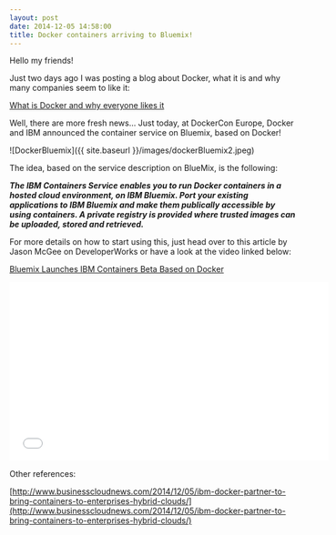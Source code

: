 ```yaml
---
layout: post
date: 2014-12-05 14:58:00
title: Docker containers arriving to Bluemix!
---
```


Hello my friends!

Just two days ago I was posting a blog about Docker, what it is and why many companies seem to like it: 

[What is Docker and why everyone likes it](http://sisteming.github.io/2014/12/03/What%20is%20Docker%20and%20why%20everyone%20likes%20it%3F/)

Well, there are more fresh news... Just today, at DockerCon Europe, Docker and IBM announced the container service on Bluemix, based on Docker!

![DockerBluemix]({{ site.baseurl }}/images/dockerBluemix2.jpeg)

The idea, based on the service description on BlueMix, is the following:


***The IBM Containers Service enables you to run Docker containers in a hosted cloud environment, on IBM Bluemix. Port your existing applications to IBM Bluemix and make them publically accessible by using containers. A private registry is provided where trusted images can be uploaded, stored and retrieved.***


For more details on how to start using this, just head over to this article by Jason McGee on DeveloperWorks or have a look at the video linked below:

[Bluemix Launches IBM Containers Beta Based on Docker](https://developer.ibm.com/bluemix/2014/12/04/ibm-containers-beta-docker/)

<iframe width="560" height="315" src="//www.youtube.com/embed/-fcMeHdjC2g" frameborder="0" allowfullscreen></iframe>


Other references:

[http://www.businesscloudnews.com/2014/12/05/ibm-docker-partner-to-bring-containers-to-enterprises-hybrid-clouds/](http://www.businesscloudnews.com/2014/12/05/ibm-docker-partner-to-bring-containers-to-enterprises-hybrid-clouds/)
